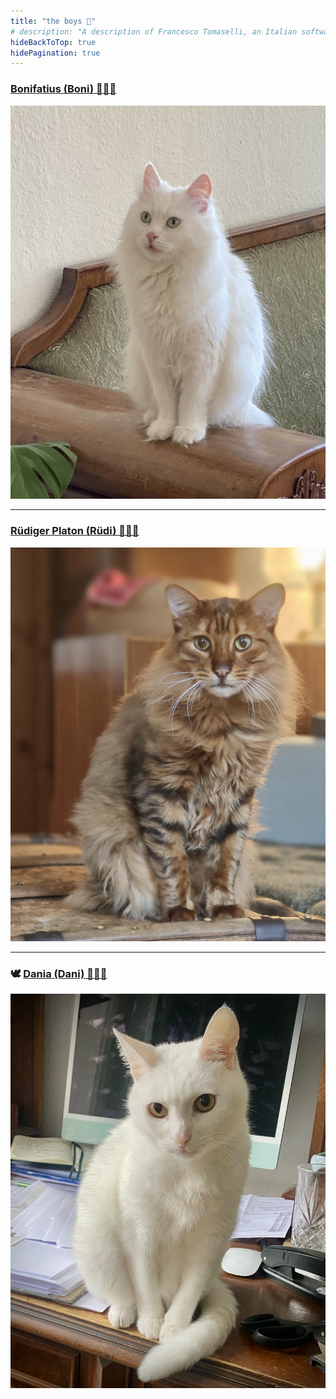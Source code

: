 ```yaml
---
title: "the boys 🥰"
# description: "A description of Francesco Tomaselli, an Italian software engineer."
hideBackToTop: true
hidePagination: true
---
```


### [Bonifatius (Boni) 🤯🚀💎](boni) 

![boni](boni-couch.png)

------ 

### [Rüdiger Platon (Rüdi) 🥹🐥👑](rudi)

![rudi](rudi-portrait.png)

------

### 🕊️ [Dania (Dani) 🤗🥔🤍](dani)  

![dani](dani-desk.png)

 
